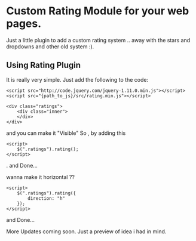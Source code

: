 Custom Rating Module for your web pages.
=============

Just a little plugin to add a custom rating system .. away with the stars and dropdowns and other old system :).


<h2>Using Rating Plugin</h2>

It is really very simple. Just add the following to the code:

```
<script src="http://code.jquery.com/jquery-1.11.0.min.js"></script>
<script src="{path_to_js}/src/rating.min.js"></script>

<div class="ratings">
    <div class="inner">
    </div>
</div>
```

</pre>

and you can make it "Visible" So , by adding this

```
<script>
    $(".ratings").rating();
</script>
```

. and Done...

wanna make it horizontal ??
```
<script>
    $(".ratings").rating({
        direction: "h"
    });
</script>
```

and Done...

More Updates coming soon. Just a preview of idea i had in mind.


